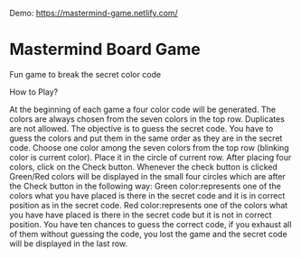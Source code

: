 Demo: https://mastermind-game.netlify.com/


# Mastermind Board Game
Fun game to break the secret color code

How to Play?

At the beginning of each game a four color code will be generated.
The colors are always chosen from the seven colors in the top row. Duplicates are not allowed.
The objective is to guess the secret code. You have to guess the colors and put them in the same order as they are in the secret code.
Choose one color among the seven colors from the top row (blinking color is current color).
Place it in the circle of current row. After placing four colors, click on the Check button.
Whenever the check button is clicked Green/Red colors will be displayed in the small four circles which are after the Check button in the following way:
Green color:represents one of the colors what you have placed is there in the secret code and it is in correct position as in the secret code.
Red color:represents one of the colors what you have have placed is there in the secret code but it is not in correct position.
You have ten chances to guess the correct code, if you exhaust all of them without guessing the code, you lost the game and the secret code will be displayed in the last row.
